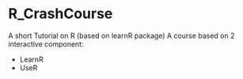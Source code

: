 # R_CrashCourse
A short Tutorial on R (based on learnR package) 
A course based on 2 interactive component: 
- LearnR
- UseR
